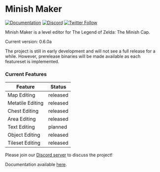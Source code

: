 # Minish Maker

[![Documentation](https://img.shields.io/badge/gitbook-docs-187818.svg)](https://docs.minishmaker.com)
[![Discord](https://discordapp.com/api/guilds/342341497024151553/embed.png?style=shield)](https://discord.gg/ndFuWbV)
[![Twitter Follow](https://img.shields.io/badge/follow-%40minishmaker-blue.svg?style=flat&logo=twitter)](https://twitter.com/minishmaker)

Minish Maker is a level editor for The Legend of Zelda: The Minish Cap.

Current version: 0.6.0a

The project is still in early development and will not see a full release for a while.
However, prerelease binaries will be made available as each featureset is implemented.

### Current Features
Feature | Status
------- | ------
Map Editing | released
Metatile Editing | released
Chest Editing | released
Area Editing | released
Text Editing | planned
Object Editing | released
Tileset Editing | released

Please join our [Discord server](https://discord.gg/ndFuWbV) to discuss the project!

Documentation available [here](https://docs.minishmaker.com).
